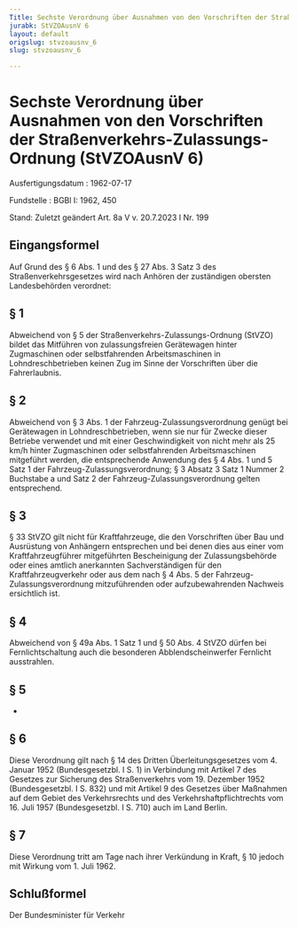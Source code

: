 ```yaml
---
Title: Sechste Verordnung über Ausnahmen von den Vorschriften der Straßenverkehrs-Zulassungs-Ordnung
jurabk: StVZOAusnV 6
layout: default
origslug: stvzoausnv_6
slug: stvzoausnv_6

---
```


# Sechste Verordnung über Ausnahmen von den Vorschriften der Straßenverkehrs-Zulassungs-Ordnung (StVZOAusnV 6)

Ausfertigungsdatum
:   1962-07-17

Fundstelle
:   BGBl I: 1962, 450

Stand: Zuletzt geändert Art. 8a V v. 20.7.2023 I Nr. 199

## Eingangsformel

Auf Grund des § 6 Abs. 1 und des § 27 Abs. 3 Satz 3 des Straßenverkehrsgesetzes wird nach Anhören der zuständigen obersten Landesbehörden verordnet:


## § 1

Abweichend von § 5 der Straßenverkehrs-Zulassungs-Ordnung (StVZO) bildet das Mitführen von zulassungsfreien Gerätewagen hinter Zugmaschinen oder selbstfahrenden Arbeitsmaschinen in Lohndreschbetrieben keinen Zug im Sinne der Vorschriften über die Fahrerlaubnis.


## § 2

Abweichend von § 3 Abs. 1 der Fahrzeug-Zulassungsverordnung genügt bei Gerätewagen in Lohndreschbetrieben, wenn sie nur für Zwecke dieser Betriebe verwendet und mit einer Geschwindigkeit von nicht mehr als 25 km/h hinter Zugmaschinen oder selbstfahrenden Arbeitsmaschinen mitgeführt werden, die entsprechende Anwendung des § 4 Abs. 1 und 5 Satz 1 der Fahrzeug-Zulassungsverordnung; § 3 Absatz 3 Satz 1 Nummer 2 Buchstabe a und Satz 2 der Fahrzeug-Zulassungsverordnung gelten entsprechend.


## § 3

§ 33 StVZO gilt nicht für Kraftfahrzeuge, die den Vorschriften über Bau und Ausrüstung von Anhängern entsprechen und bei denen dies aus einer vom Kraftfahrzeugführer mitgeführten Bescheinigung der Zulassungsbehörde oder eines amtlich anerkannten Sachverständigen für den Kraftfahrzeugverkehr oder aus dem nach § 4 Abs. 5 der Fahrzeug-Zulassungsverordnung mitzuführenden oder aufzubewahrenden Nachweis ersichtlich ist.


## § 4

Abweichend von § 49a Abs. 1 Satz 1 und § 50 Abs. 4 StVZO dürfen bei Fernlichtschaltung auch die besonderen Abblendscheinwerfer Fernlicht ausstrahlen.


## § 5

-


## § 6

Diese Verordnung gilt nach § 14 des Dritten Überleitungsgesetzes vom 4. Januar 1952 (Bundesgesetzbl. I S. 1) in Verbindung mit Artikel 7 des Gesetzes zur Sicherung des Straßenverkehrs vom 19. Dezember 1952 (Bundesgesetzbl. I S. 832) und mit Artikel 9 des Gesetzes über Maßnahmen auf dem Gebiet des Verkehrsrechts und des Verkehrshaftpflichtrechts vom 16. Juli 1957 (Bundesgesetzbl. I S. 710) auch im Land Berlin.


## § 7

Diese Verordnung tritt am Tage nach ihrer Verkündung in Kraft,
§ 10 jedoch mit Wirkung vom 1. Juli 1962.


## Schlußformel

Der Bundesminister für Verkehr

